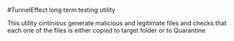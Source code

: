 #TunnelEffect long term testing utility

This utility cintinious generate malicious and legitimate files
and checks that each one of the files is either copied to 
target folder or to Quarantine
